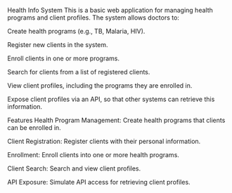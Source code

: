 Health Info System
This is a basic web application for managing health programs and client profiles. The system allows doctors to:

Create health programs (e.g., TB, Malaria, HIV).

Register new clients in the system.

Enroll clients in one or more programs.

Search for clients from a list of registered clients.

View client profiles, including the programs they are enrolled in.

Expose client profiles via an API, so that other systems can retrieve this information.

Features
Health Program Management: Create health programs that clients can be enrolled in.

Client Registration: Register clients with their personal information.

Enrollment: Enroll clients into one or more health programs.

Client Search: Search and view client profiles.

API Exposure: Simulate API access for retrieving client profiles.

